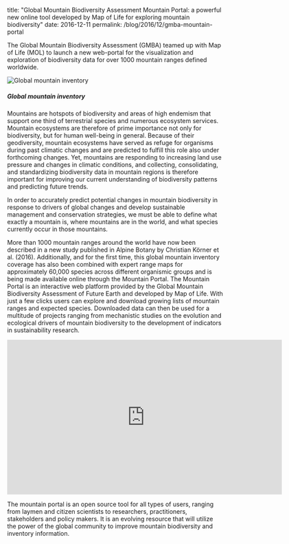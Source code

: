 title: "Global Mountain Biodiversity Assessment Mountain Portal: a powerful new online tool developed by Map of Life for exploring mountain biodiversity"
date: 2016-12-11
permalink: /blog/2016/12/gmba-mountain-portal

The Global Mountain Biodiversity Assessment (GMBA) teamed up with Map of Life (MOL) to launch a new web-portal for the 
visualization and exploration of biodiversity data for over 1000 mountain ranges defined worldwide.


<div class="row padded">
    <div class="col-md-12 padded">
        <img class="center-block" alt="Global mountain inventory" src="/content_static/blog/2016-12-11/gmba_screenshot.jpg" />
        <div class="caption centered"><h5><em>Global mountain inventory</em></h5></div>
    </div>
</div>


Mountains are hotspots of biodiversity and areas of high endemism that support one third of terrestrial species and 
numerous ecosystem services. Mountain ecosystems are therefore of prime importance not only for biodiversity, but for 
human well-being in general. Because of their geodiversity, mountain ecosystems have served as refuge for organisms 
during past climatic changes and are predicted to fulfill this role also under forthcoming changes. Yet, mountains are 
responding to increasing land use pressure and changes in climatic conditions, and collecting, consolidating, and 
standardizing biodiversity data in mountain regions is therefore important for improving our current understanding of 
biodiversity patterns and predicting future trends.

In order to accurately predict potential changes in mountain biodiversity in response to drivers of global changes and 
develop sustainable management and conservation strategies, we must be able to define what exactly a mountain is, 
where mountains are in the world, and what species currently occur in those mountains.

More than 1000 mountain ranges around the world have now been described in a new study published in Alpine Botany by 
Christian Körner et al. (2016). Additionally, and for  the first time, this global mountain inventory coverage has 
also been combined with expert range maps for approximately 60,000 species across different organismic groups and is 
being made available online through the Mountain Portal. The Mountain Portal is an interactive web platform provided 
by the Global Mountain Biodiversity Assessment of Future Earth and developed by Map of Life. With just a few clicks 
users can explore and download growing lists of mountain ranges and expected species. Downloaded data can then be used 
for a multitude of projects ranging from mechanistic studies on the evolution and ecological drivers of mountain 
biodiversity to the development of indicators in sustainability research. 


<div class="row" style="position: relative">
    <div class="col-md-12 video-container">
        <iframe width="640" height="360" src="https://www.youtube.com/embed/_YYjH-eYyZU?rel=0" frameborder="0" allowfullscreen></iframe>
    </div>
</div>


The mountain portal is an open source tool for all types of users, ranging from laymen and citizen scientists to 
researchers, practitioners, stakeholders and policy makers. It is an evolving resource that will utilize the power of 
the global community to improve mountain biodiversity and inventory information.
